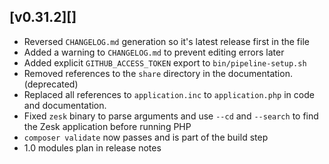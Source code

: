 ## [v0.31.2][]

- Reversed `CHANGELOG.md` generation so it's latest release first in the file
- Added a warning to `CHANGELOG.md` to prevent editing errors later
- Added explicit `GITHUB_ACCESS_TOKEN` export to `bin/pipeline-setup.sh`
- Removed references to the `share` directory in the documentation. (deprecated)
- Replaced all references to `application.inc` to `application.php` in code and documentation.
- Fixed `zesk` binary to parse arguments and use `--cd` and `--search` to find the Zesk application before running PHP
- `composer validate` now passes and is part of the build step
- 1.0 modules plan in release notes
